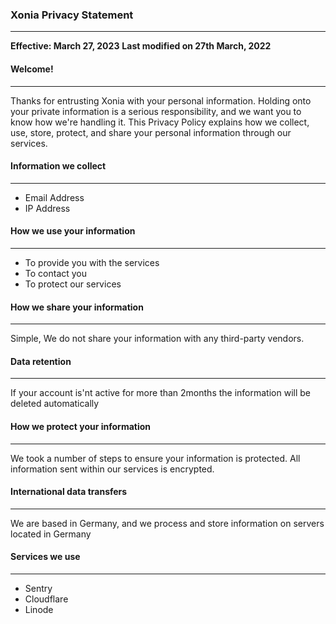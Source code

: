 ### Xonia Privacy Statement
---

**Effective: March 27, 2023**
**Last modified on 27th March, 2022**

#### Welcome!
---
Thanks for entrusting Xonia with your personal information. Holding onto your private information is a serious responsibility, and we want you to know how we're handling it.
This Privacy Policy explains how we collect, use, store, protect, and share your personal information through our services.

#### Information we collect
---
- Email Address
- IP Address

#### How we use your information
---

- To provide you with the services
- To contact you
- To protect our services

#### How we share your information
---
Simple, We do not share your information with any third-party vendors.

#### Data retention
---
If your account is'nt active for more than 2months the information will be deleted automatically

#### How we protect your information
---
We took a number of steps to ensure your information is protected.
All information sent within our services is encrypted.

#### International data transfers
---
We are based in Germany, and we process and store information on servers located in Germany

#### Services we use
---
- Sentry
- Cloudflare
- Linode
